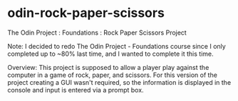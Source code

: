 # odin-rock-paper-scissors
The Odin Project : Foundations : Rock Paper Scissors Project

Note: I decided to redo The Odin Project - Foundations course since I only completed up to ~80% last time, and I wanted to complete it this time.

Overview: This project is supposed to allow a player play against the computer in a game of rock, paper, and scissors. For this version of the project creating a GUI wasn't required, so the information is displayed in the console and input is entered via a prompt box.
